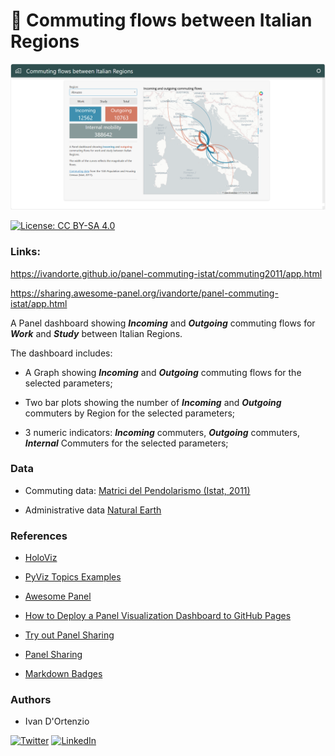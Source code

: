 # :watermelon: Commuting flows between Italian Regions

![img](https://raw.githubusercontent.com/ivandorte/panel-commuting-istat/main/images/dashboard.png)

[![License: CC BY-SA 4.0](https://img.shields.io/badge/License-CC%20BY--SA%204.0-lightgrey.svg)](https://creativecommons.org/licenses/by/4.0/)

### Links:
https://ivandorte.github.io/panel-commuting-istat/commuting2011/app.html

https://sharing.awesome-panel.org/ivandorte/panel-commuting-istat/app.html

A Panel dashboard showing ***Incoming*** and ***Outgoing*** commuting flows for ***Work*** and ***Study*** between Italian Regions.

The dashboard includes:

- A Graph showing ***Incoming*** and ***Outgoing*** commuting flows for the selected parameters;

- Two bar plots showing the number of ***Incoming*** and ***Outgoing*** commuters by Region for the selected parameters;

- 3 numeric indicators: ***Incoming*** commuters, ***Outgoing*** commuters, ***Internal*** Commuters for the selected parameters;
 
### Data

- Commuting data: [Matrici del Pendolarismo (Istat, 2011)](https://www.istat.it/it/archivio/139381)

- Administrative data [Natural Earth](https://www.naturalearthdata.com/downloads/10m-cultural-vectors/10m-admin-1-states-provinces/)

### References

- [HoloViz](https://holoviz.org/)

- [PyViz Topics Examples](https://examples.pyviz.org/index.html)

- [Awesome Panel](https://awesome-panel.org/)

- [How to Deploy a Panel Visualization Dashboard to GitHub Pages](https://towardsdatascience.com/how-to-deploy-a-panel-visualization-dashboard-to-github-pages-2f520fd8660)

- [Try out Panel Sharing](https://discourse.holoviz.org/t/try-out-panel-sharing/4549)

- [Panel Sharing](https://awesome-panel.org/sharing)

- [Markdown Badges](https://github.com/Ileriayo/markdown-badges)

### Authors

- Ivan D'Ortenzio

[![Twitter](https://img.shields.io/badge/Twitter-%231DA1F2.svg?style=for-the-badge&logo=Twitter&logoColor=white)](https://twitter.com/ivanziogeo)
[![LinkedIn](https://img.shields.io/badge/linkedin-%230077B5.svg?style=for-the-badge&logo=linkedin&logoColor=white)](https://www.linkedin.com/in/ivan-d-ortenzio/)